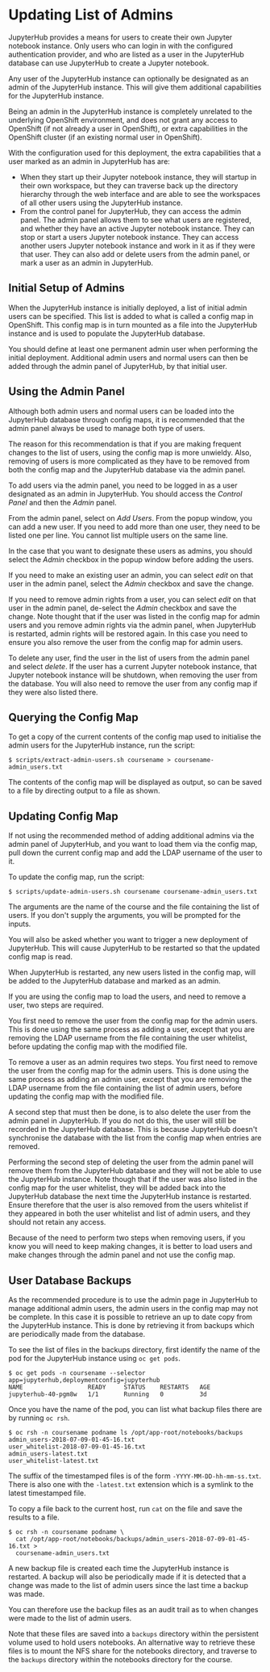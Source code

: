# Updating List of Admins

JupyterHub provides a means for users to create their own Jupyter notebook instance. Only users who can login in with the configured authentication provider, and who are listed as a user in the JupyterHub database can use JupyterHub to create a Jupyter notebook.

Any user of the JupyterHub instance can optionally be designated as an admin of the JupyterHub instance. This will give them additional capabilities for the JupyterHub instance.

Being an admin in the JupyterHub instance is completely unrelated to the underlying OpenShift environment, and does not grant any access to OpenShift (if not already a user in OpenShift), or extra capabilities in the OpenShift cluster (if an existing normal user in OpenShift).

With the configuration used for this deployment, the extra capabilities that a user marked as an admin in JupyterHub has are:

* When they start up their Jupyter notebook instance, they will startup in their own workspace, but they can traverse back up the directory hierarchy through the web interface and are able to see the workspaces of all other users using the JupyterHub instance.
* From the control panel for JupyterHub, they can access the admin panel. The admin panel allows them to see what users are registered, and whether they have an active Jupyter notebook instance. They can stop or start a users Jupyter notebook instance. They can access another users Jupyter notebook instance and work in it as if they were that user. They can also add or delete users from the admin panel, or mark a user as an admin in JupyterHub.

## Initial Setup of Admins

When the JupyterHub instance is initially deployed, a list of initial admin users can be specified. This list is added to what is called a config map in OpenShift. This config map is in turn mounted as a file into the JupyterHub instance and is used to populate the JupyterHub database.

You should define at least one permanent admin user when performing the initial deployment. Additional admin users and normal users can then be added through the admin panel of JupyterHub, by that initial user.

## Using the Admin Panel

Although both admin users and normal users can be loaded into the JupyterHub database through config maps, it is recommended that the admin panel always be used to manage both type of users.

The reason for this recommendation is that if you are making frequent changes to the list of users, using the config map is more unwieldy. Also, removing of users is more complicated as they have to be removed from both the config map and the JupyterHub database via the admin panel.

To add users via the admin panel, you need to be logged in as a user designated as an admin in JupyterHub. You should access the _Control Panel_ and then the _Admin_ panel.

From the admin panel, select on _Add Users_. From the popup window, you can add a new user. If you need to add more than one user, they need to be listed one per line. You cannot list multiple users on the same line.

In the case that you want to designate these users as admins, you should select the _Admin_ checkbox in the popup window before adding the users.

If you need to make an existing user an admin, you can select _edit_ on that user in the admin panel, select the _Admin_ checkbox and save the change.

If you need to remove admin rights from a user, you can select _edit_ on that user in the admin panel, de-select the _Admin_ checkbox and save the change. Note thought that if the user was listed in the config map for admin users and you remove admin rights via the admin panel, when JupyterHub is restarted, admin rights will be restored again. In this case you need to ensure you also remove the user from the config map for admin users.

To delete any user, find the user in the list of users from the admin panel and select _delete_. If the user has a current Jupyter notebook instance, that Jupyter notebook instance will be shutdown, when removing the user from the database. You will also need to remove the user from any config map if they were also listed there.

## Querying the Config Map

To get a copy of the current contents of the config map used to initialise the admin users for the JupyterHub instance, run the script:

```
$ scripts/extract-admin-users.sh coursename > coursename-admin_users.txt
```

The contents of the config map will be displayed as output, so can be saved to a file by directing output to a file as shown.

## Updating Config Map

If not using the recommended method of adding additional admins via the admin panel of JupyterHub, and you want to load them via the config map, pull down the current config map and add the LDAP username of the user to it.

To update the config map, run the script:

```
$ scripts/update-admin-users.sh coursename coursename-admin_users.txt
```

The arguments are the name of the course and the file containing the list of users. If you don't supply the arguments, you will be prompted for the inputs.

You will also be asked whether you want to trigger a new deployment of JupyterHub. This will cause JupyterHub to be restarted so that the updated config map is read.

When JupyterHub is restarted, any new users listed in the config map, will be added to the JupyterHub database and marked as an admin.

If you are using the config map to load the users, and need to remove a user, two steps are required.

You first need to remove the user from the config map for the admin users. This is done using the same process as adding a user, except that you are removing the LDAP username from the file containing the user whitelist, before updating the config map with the modified file.

To remove a user as an admin requires two steps. You first need to remove the user from the config map for the admin users. This is done using the same process as adding an admin user, except that you are removing the LDAP username from the file containing the list of admin users, before updating the config map with the modified file.

A second step that must then be done, is to also delete the user from the admin panel in JupyterHub. If you do not do this, the user will still be recorded in the JupyterHub database. This is because JupyterHub doesn't synchronise the database with the list from the config map when entries are removed.

Performing the second step of deleting the user from the admin panel will remove them from the JupyterHub database and they will not be able to use the JupyterHub instance. Note though that if the user was also listed in the config map for the user whitelist, they will be added back into the JupyterHub database the next time the JupyterHub instance is restarted. Ensure therefore that the user is also removed from the users whitelist if they appeared in both the user whitelist and list of admin users, and they should not retain any access.

Because of the need to perform two steps when removing users, if you know you will need to keep making changes, it is better to load users and make changes through the admin panel and not use the config map.

## User Database Backups

As the recommended procedure is to use the admin page in JupyterHub to manage additional admin users, the admin users in the config map may not be complete. In this case it is possible to retrieve an up to date copy from the JupyterHub instance. This is done by retrieving it from backups which are periodically made from the database.

To see the list of files in the backups directory, first identify the name of the pod for the JupyterHub instance using ``oc get pods``.

```
$ oc get pods -n coursename --selector app=jupyterhub,deploymentconfig=jupyterhub
NAME                  READY     STATUS    RESTARTS   AGE
jupyterhub-40-pgm8w   1/1       Running   0          3d
```

Once you have the name of the pod, you can list what backup files there are by running ``oc rsh``.

```
$ oc rsh -n coursename podname ls /opt/app-root/notebooks/backups
admin_users-2018-07-09-01-45-16.txt
user_whitelist-2018-07-09-01-45-16.txt
admin_users-latest.txt
user_whitelist-latest.txt
```

The suffix of the timestamped files is of the form ``-YYYY-MM-DD-hh-mm-ss.txt``. There is also one with the ``-latest.txt`` extension which is a symlink to the latest timestamped file.

To copy a file back to the current host, run ``cat`` on the file and save the results to a file.

```
$ oc rsh -n coursename podname \
  cat /opt/app-root/notebooks/backups/admin_users-2018-07-09-01-45-16.txt >
  coursename-admin_users.txt
```

A new backup file is created each time the JupyterHub instance is restarted. A backup will also be periodically made if it is detected that a change was made to the list of admin users since the last time a backup was made.

You can therefore use the backup files as an audit trail as to when changes were made to the list of admin users.

Note that these files are saved into a ``backups`` directory within the persistent volume used to hold users notebooks. An alternative way to retrieve these files is to mount the NFS share for the notebooks directory, and traverse to the ``backups`` directory within the notebooks directory for the course.
